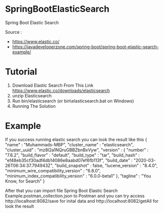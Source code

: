 # SpringBootElasticSearch
 Spring Boot Elastic Search

Source :
 * https://www.elastic.co/
 * https://javadeveloperzone.com/spring-boot/spring-boot-elastic-search-example/

# Tutorial
1. Download Elastic Search From This Link https://www.elastic.co/downloads/elasticsearch
2. unzip Elasticsearch
3. Run bin/elasticsearch (or bin\elasticsearch.bat on Windows)
4. Running The Solution 

# Example
If you success running elastic search you can look the result like this
{
  "name" : "Muhammads-MBP",
  "cluster_name" : "elasticsearch",
  "cluster_uuid" : "mz8l2a1NQruGBBZbnBxVyw",
  "version" : {
    "number" : "7.6.2",
    "build_flavor" : "default",
    "build_type" : "tar",
    "build_hash" : "ef48eb35cf30adf4db14086e8aabd07ef6fb113f",
    "build_date" : "2020-03-26T06:34:37.794943Z",
    "build_snapshot" : false,
    "lucene_version" : "8.4.0",
    "minimum_wire_compatibility_version" : "6.8.0",
    "minimum_index_compatibility_version" : "6.0.0-beta1"
  },
  "tagline" : "You Know, for Search"
}

After that you can import file Spring Boot Elastic Search Example.postman_collection.json to Postman
and you can try access http://localhost:8082/save for inital data and http://localhost:8082/getAll for look the result
